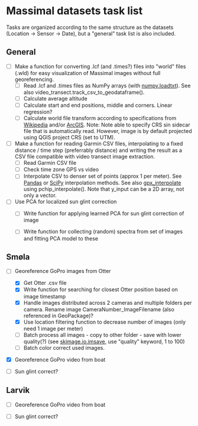 # Massimal datasets task list
Tasks are organized according to the same structure as the datasets (Location -> Sensor -> Date), but a "general" task list is also included. 

## General
- [ ] Make a function for converting .lcf (and .times?) files into "world" files (.wld) for easy visualization of Massimal images without full georeferencing.
    - [ ] Read .lcf and .times files as NumPy arrays (with [numpy.loadtxt](https://numpy.org/doc/stable/reference/generated/numpy.loadtxt.html#numpy.loadtxt)). See also video_transect.track_csv_to_geodataframe().
    - [ ] Calculate average altitude
    - [ ] Calculate start and end positions, middle and corners. Linear regression?
    - [ ] Calculate world file transform according to specifications from [Wikipedia](https://en.wikipedia.org/wiki/World_file) and/or [ArcGIS](https://pro.arcgis.com/en/pro-app/3.1/help/data/imagery/world-files-for-raster-datasets.htm). Note: Note able to specify CRS sin sidecar file that is automatically read. However, image is by default projected using QGIS project CRS (set to UTM). 
- [ ] Make a function for reading Garmin CSV files, interpolating to a fixed distance / time step (preferrably distance) and writing the result as a CSV file compatible with video transect image extraction. 
    - [ ] Read Garmin CSV file
    - [ ] Check time zone GPS vs video
    - [ ] Interpolate CSV to denser set of points (approx 1 per meter). See [Pandas](https://pandas.pydata.org/docs/reference/api/pandas.DataFrame.interpolate.html) or [SciPy](https://docs.scipy.org/doc/scipy/reference/interpolate.html) interpolation methods. See also [gpx_interpolate](https://github.com/remisalmon/gpx-interpolate/blob/master/gpx_interpolate.py) using pchip_interpolate(). Note that y_input can be a 2D array, not only a vector.
- [ ] Use PCA for localized sun glint correction
    - [ ] Write function for applying learned PCA for sun glint correction of image
    - [ ] Write function for collecting (random) spectra from set of images and fitting PCA model to these


## Smøla
- [ ] Georeference GoPro images from Otter
    - [x] Get Otter .csv file
    - [x] Write function for searching for closest Otter position based on image timestamp
    - [x] Handle images distributed across 2 cameras and multiple folders per camera. Rename image CameraNumber\_ImageFilename (also referenced in GeoPackage)?
    - [x] Use location filtering function to decrease number of images (only need 1 image per meter)
    - [ ] Batch process all images - copy to other folder - save with lower quality(?) (see [skimage.io.imsave](https://scikit-image.org/docs/stable/api/skimage.io.html#skimage.io.imsave), use "quality" keyword, 1 to 100)
    - [ ] Batch color correct used images. 
- [x] Georeference GoPro video from boat
- [ ] Sun glint correct?


## Larvik
- [ ] Georeference GoPro video from boat
- [ ] Sun glint correct?
 
